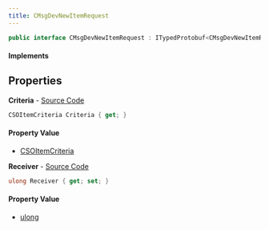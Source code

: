 ```yaml
---
title: CMsgDevNewItemRequest
---
```


```csharp
public interface CMsgDevNewItemRequest : ITypedProtobuf<CMsgDevNewItemRequest>, INativeHandle
```

#### Implements

## Properties

**Criteria** - [Source Code](https://github.com/swiftly-solution/swiftlys2/blob/main/managed/src/SwiftlyS2.Generated/Protobufs/Interfaces/CMsgDevNewItemRequest.cs#L16)

```csharp
CSOItemCriteria Criteria { get; }
```

#### Property Value

- [CSOItemCriteria](/docs/api/shared/protobufdefinitions/csoitemcriteria)

**Receiver** - [Source Code](https://github.com/swiftly-solution/swiftlys2/blob/main/managed/src/SwiftlyS2.Generated/Protobufs/Interfaces/CMsgDevNewItemRequest.cs#L13)

```csharp
ulong Receiver { get; set; }
```

#### Property Value

- [ulong](https://learn.microsoft.com/dotnet/api/system.uint64)

